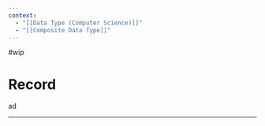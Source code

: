 ```yaml
---
context:
  - "[[Data Type (Computer Science)]]"
  - "[[Composite Data Type]]"
---
```


#wip

# Record

ad

---
